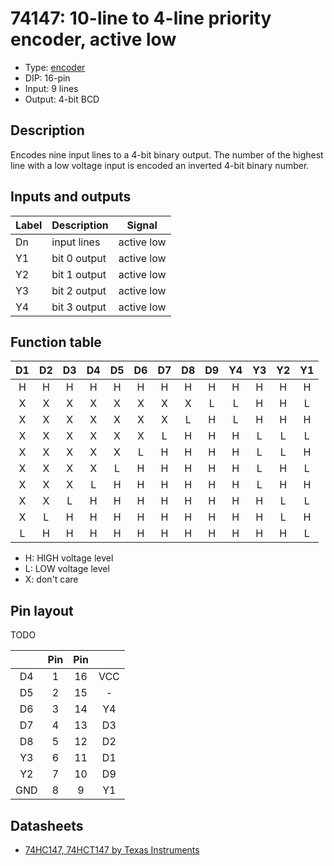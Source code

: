 # 74147: 10-line to 4-line priority encoder, active low

- Type: [encoder](encoders_decoders.md)
- DIP: 16-pin
- Input: 9 lines
- Output: 4-bit BCD

## Description

Encodes nine input lines to a 4-bit binary output. The number of the highest line with a low voltage input is encoded an inverted 4-bit binary number.

## Inputs and outputs

| Label | Description  | Signal     |
|:----- |:------------ | ---------- |
| Dn    | input lines  | active low |
| Y1    | bit 0 output | active low |
| Y2    | bit 1 output | active low |
| Y3    | bit 2 output | active low |
| Y4    | bit 3 output | active low |

## Function table

| D1  | D2  | D3  | D4  | D5  | D6  | D7  | D8  | D9  | Y4  | Y3  | Y2  | Y1  |
|:---:|:---:|:---:|:---:|:---:|:---:|:---:|:---:|:---:|:---:|:---:|:---:|:---:|
| H   | H   | H   | H   | H   | H   | H   | H   | H   | H   | H   | H   | H   |
| X   | X   | X   | X   | X   | X   | X   | X   | L   | L   | H   | H   | L   |
| X   | X   | X   | X   | X   | X   | X   | L   | H   | L   | H   | H   | H   |
| X   | X   | X   | X   | X   | X   | L   | H   | H   | H   | L   | L   | L   |
| X   | X   | X   | X   | X   | L   | H   | H   | H   | H   | L   | L   | H   |
| X   | X   | X   | X   | L   | H   | H   | H   | H   | H   | L   | H   | L   |
| X   | X   | X   | L   | H   | H   | H   | H   | H   | H   | L   | H   | H   |
| X   | X   | L   | H   | H   | H   | H   | H   | H   | H   | H   | L   | L   |
| X   | L   | H   | H   | H   | H   | H   | H   | H   | H   | H   | L   | H   |
| L   | H   | H   | H   | H   | H   | H   | H   | H   | H   | H   | H   | L   |

- H: HIGH voltage level
- L: LOW voltage level
- X: don't care

## Pin layout

TODO

|     | Pin | Pin |     |
|:---:|:---:|:---:|:---:|
| D4  |   1 |  16 | VCC |
| D5  |   2 |  15 | -   |
| D6  |   3 |  14 | Y4  |
| D7  |   4 |  13 | D3  |
| D8  |   5 |  12 | D2  |
| Y3  |   6 |  11 | D1  |
| Y2  |   7 |  10 | D9  |
| GND |   8 |   9 | Y1  |

## Datasheets

- [74HC147, 74HCT147 by Texas Instruments](www.farnell.com/datasheets/1962449.pdf)
